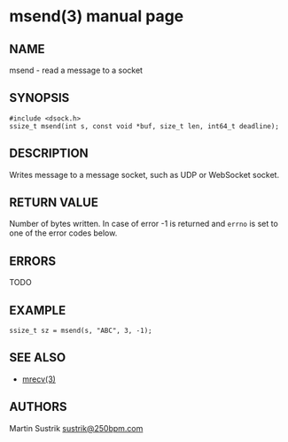 # msend(3) manual page

## NAME

msend - read a message to a socket

## SYNOPSIS

```
#include <dsock.h>
ssize_t msend(int s, const void *buf, size_t len, int64_t deadline);
```

## DESCRIPTION

Writes message to a message socket, such as UDP or WebSocket socket.

## RETURN VALUE

Number of bytes written. In case of error -1 is returned and `errno` is set to one of the error codes below.

## ERRORS

TODO

## EXAMPLE

```
ssize_t sz = msend(s, "ABC", 3, -1);
```

## SEE ALSO

* [mrecv(3)](mrecv.html)

## AUTHORS

Martin Sustrik <sustrik@250bpm.com>

